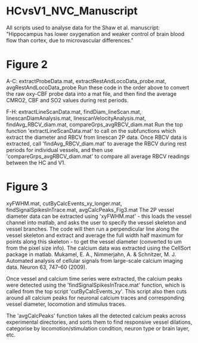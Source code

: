 # HCvsV1_NVC_Manuscript

All scripts used to analyse data for the Shaw et al. manuscript: "Hippocampus has lower oxygenation and weaker control of brain blood flow than cortex, due to microvascular differences."

# Figure 2

A-C: extractProbeData.mat, extractRestAndLocoData_probe.mat, avgRestAndLocoData_probe 
Run these code in the order above to convert the raw oxy-CBF probe data into a mat file, and then find the average CMRO2, CBF and SO2 values during rest periods. 

F-H: extractLineScanData.mat, findDiam_lineScan.mat, linescanDiamAnalysis.mat, linescanVelocityAnalysis.mat, findAvg_RBCV_diam.mat, compareGrps_avgRBCV_diam.mat
Run the top function 'extractLineScanData.mat' to call on the subfunctions which extract the diameter and RBCV from linescan 2P data. 
Once RBCV data is extracted, call 'findAvg_RBCV_diam.mat' to average the RBCV during rest periods for individual vessels, and then use 'compareGrps_avgRBCV_diam.mat' to compare all average RBCV readings between the HC and V1. 

# Figure 3

xyFWHM.mat, cutByCalcEvents_xy_longer.mat, findSignalSpikesInTrace.mat, avgCalcPeaks_Fig3.mat 
The 2P vessel diameter data can be extracted using 'xyFWHM.mat' - this loads the vessel channel into matlab, and asks the user to specify the vessel skeleton and vessel branches. The code will then run a perpendicular line along the vessel skeleton and extract and average the full width half maximum for points along this skeleton - to get the vessel diameter (converted to um from the pixel size info). 
The calcium data was extracted using the CellSort package in matlab. Mukamel, E. A., Nimmerjahn, A. & Schnitzer, M. J. Automated analysis of cellular signals from large-scale calcium imaging data. Neuron 63, 747–60 (2009). 

Once vessel and calcium time series were extracted, the calcium peaks were detected using the 'findSignalSpikesInTrace.mat' function, which is called from the top script 'cutByCalcEvents_xy'. This script also then cuts around all calcium peaks for neuronal calcium traces and corresponding vessel diameter, locomotion and stimulus traces. 

The 'avgCalcPeaks' function takes all the detected calcium peaks across experimental directories, and sorts them to find responsive vessel dilations, categorise by locomotion/stimulation condition, neuron type or brain layer, etc. 




